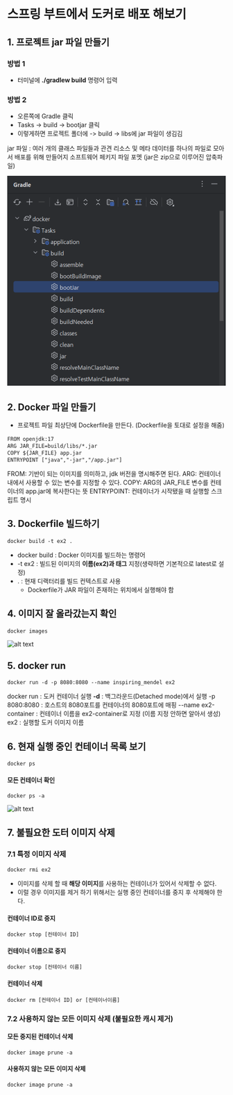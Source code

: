 # 스프링 부트에서 도커로 배포 해보기

## 1. 프로젝트 jar 파일 만들기

### 방법 1
- 터미널에 **./gradlew build** 명령어 입력

### 방법 2
- 오른쪽에 Gradle 클릭
- Tasks -> build -> bootjar 클릭
- 이렇게하면 프로젝트 폴더에 -> build -> libs에 jar 파일이 생김김

jar 파일 : 여러 개의 클래스 파일들과 관견 리소스 및 메타 데이터를 하나의 파일로 모아서 배포를 위해 만들어지 소프트웨어 페키지 파일 포멧 (jar은 zip으로 이루어진 압축파일)

![alt text](image3.png)

## 2. Docker 파일 만들기
- 프로젝트 파일 최상단에 Dockerfile을 만든다. (Dockerfile을 토대로 설정을 해줌)

```
FROM openjdk:17
ARG JAR_FILE=build/libs/*.jar
COPY ${JAR_FILE} app.jar
ENTRYPOINT ["java","-jar","/app.jar"]
```

FROM: 기반이 되는 이미지를 의미하고, jdk 버전을 명시해주면 된다.
ARG: 컨테이너 내에서 사용할 수 있는 변수를 지정할 수 있다.
COPY: ARG의 JAR_FILE 변수를 컨테이너의 app.jar에 복사한다는 뜻
ENTRYPOINT: 컨테이너가 시작됐을 때 실행할 스크립트 명시

## 3. Dockerfile 빌드하기

```
docker build -t ex2 .
```

- docker build : Docker 이미지를 빌드하는 명령어
- -t ex2 : 빌드된 이미지의 **이름(ex2)과 태그** 지정(생략하면 기본적으로 latest로 설정)
- . : 현재 디랙터리를 빌드 컨텍스트로 사용
    - Dockerfile가 JAR 파일이 존재하는 위치에서 실행해야 함


## 4. 이미지 잘 올라갔는지 확인

```
docker images
```

![alt text](image.png)


## 5. docker run

```
docker run -d -p 8080:8080 --name inspiring_mendel ex2
```

docker run : 도커 컨테이너 실행
**-d** : 백그라운드(Detached mode)에서 실행
-p 8080:8080 : 호스트의 8080포트를 컨테이너의 8080포트에 매핑 
--name ex2-container : 컨테이너 이름을 ex2-container로 지정 (이름 지정 안하면 알아서 생성)
ex2 : 실행할 도커 이미지 이름 



## 6. 현재 실행 중인 컨테이너 목록 보기

```
docker ps
```

#### 모든 컨테이너 확인
```
docker ps -a
```

![alt text](image.png)


## 7. 불필요한 도터 이미지 삭제

### 7.1 특정 이미지 삭제
```
docker rmi ex2
```

- 이미지를 삭제 할 때 **해당 이미지**를 사용하는 컨테이너가 있어서 삭제할 수 없다.
- 이럴 경우 이미지를 제거 하기 위해서는 실행 중인 컨테이너를 중지 후 삭제해야 한다.

#### 컨테이너 ID로 중지
```
docker stop [컨테이너 ID]
```
#### 컨테이너 이름으로 중지
```
docker stop [컨테이너 이름]
```

#### 컨테이너 삭제
```
docker rm [컨테이너 ID] or [컨테이너이름]
```

### 7.2 사용하지 않는 모든 이미지 삭제 (불필요한 캐시 제거)

#### 모든 중지된 컨테이너 삭제
```
docker image prune -a
```
 
#### 사용하지 않는 모든 이미지 삭제
```
docker image prune -a
```
